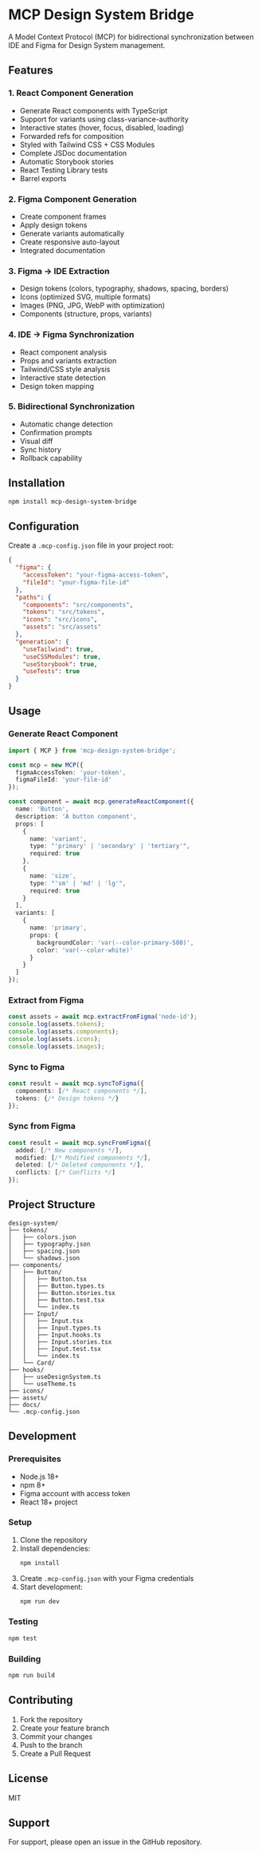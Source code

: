 # MCP Design System Bridge

A Model Context Protocol (MCP) for bidirectional synchronization between IDE and Figma for Design System management.

## Features

### 1. React Component Generation
- Generate React components with TypeScript
- Support for variants using class-variance-authority
- Interactive states (hover, focus, disabled, loading)
- Forwarded refs for composition
- Styled with Tailwind CSS + CSS Modules
- Complete JSDoc documentation
- Automatic Storybook stories
- React Testing Library tests
- Barrel exports

### 2. Figma Component Generation
- Create component frames
- Apply design tokens
- Generate variants automatically
- Create responsive auto-layout
- Integrated documentation

### 3. Figma → IDE Extraction
- Design tokens (colors, typography, shadows, spacing, borders)
- Icons (optimized SVG, multiple formats)
- Images (PNG, JPG, WebP with optimization)
- Components (structure, props, variants)

### 4. IDE → Figma Synchronization
- React component analysis
- Props and variants extraction
- Tailwind/CSS style analysis
- Interactive state detection
- Design token mapping

### 5. Bidirectional Synchronization
- Automatic change detection
- Confirmation prompts
- Visual diff
- Sync history
- Rollback capability

## Installation

```bash
npm install mcp-design-system-bridge
```

## Configuration

Create a `.mcp-config.json` file in your project root:

```json
{
  "figma": {
    "accessToken": "your-figma-access-token",
    "fileId": "your-figma-file-id"
  },
  "paths": {
    "components": "src/components",
    "tokens": "src/tokens",
    "icons": "src/icons",
    "assets": "src/assets"
  },
  "generation": {
    "useTailwind": true,
    "useCSSModules": true,
    "useStorybook": true,
    "useTests": true
  }
}
```

## Usage

### Generate React Component

```typescript
import { MCP } from 'mcp-design-system-bridge';

const mcp = new MCP({
  figmaAccessToken: 'your-token',
  figmaFileId: 'your-file-id'
});

const component = await mcp.generateReactComponent({
  name: 'Button',
  description: 'A button component',
  props: [
    {
      name: 'variant',
      type: "'primary' | 'secondary' | 'tertiary'",
      required: true
    },
    {
      name: 'size',
      type: "'sm' | 'md' | 'lg'",
      required: true
    }
  ],
  variants: [
    {
      name: 'primary',
      props: {
        backgroundColor: 'var(--color-primary-500)',
        color: 'var(--color-white)'
      }
    }
  ]
});
```

### Extract from Figma

```typescript
const assets = await mcp.extractFromFigma('node-id');
console.log(assets.tokens);
console.log(assets.components);
console.log(assets.icons);
console.log(assets.images);
```

### Sync to Figma

```typescript
const result = await mcp.syncToFigma({
  components: [/* React components */],
  tokens: {/* Design tokens */}
});
```

### Sync from Figma

```typescript
const result = await mcp.syncFromFigma({
  added: [/* New components */],
  modified: [/* Modified components */],
  deleted: [/* Deleted components */],
  conflicts: [/* Conflicts */]
});
```

## Project Structure

```
design-system/
├── tokens/
│   ├── colors.json
│   ├── typography.json
│   ├── spacing.json
│   └── shadows.json
├── components/
│   ├── Button/
│   │   ├── Button.tsx
│   │   ├── Button.types.ts
│   │   ├── Button.stories.tsx
│   │   ├── Button.test.tsx
│   │   └── index.ts
│   ├── Input/
│   │   ├── Input.tsx
│   │   ├── Input.types.ts
│   │   ├── Input.hooks.ts
│   │   ├── Input.stories.tsx
│   │   ├── Input.test.tsx
│   │   └── index.ts
│   └── Card/
├── hooks/
│   ├── useDesignSystem.ts
│   └── useTheme.ts
├── icons/
├── assets/
├── docs/
└── .mcp-config.json
```

## Development

### Prerequisites

- Node.js 18+
- npm 8+
- Figma account with access token
- React 18+ project

### Setup

1. Clone the repository
2. Install dependencies:
   ```bash
   npm install
   ```
3. Create `.mcp-config.json` with your Figma credentials
4. Start development:
   ```bash
   npm run dev
   ```

### Testing

```bash
npm test
```

### Building

```bash
npm run build
```

## Contributing

1. Fork the repository
2. Create your feature branch
3. Commit your changes
4. Push to the branch
5. Create a Pull Request

## License

MIT

## Support

For support, please open an issue in the GitHub repository. 